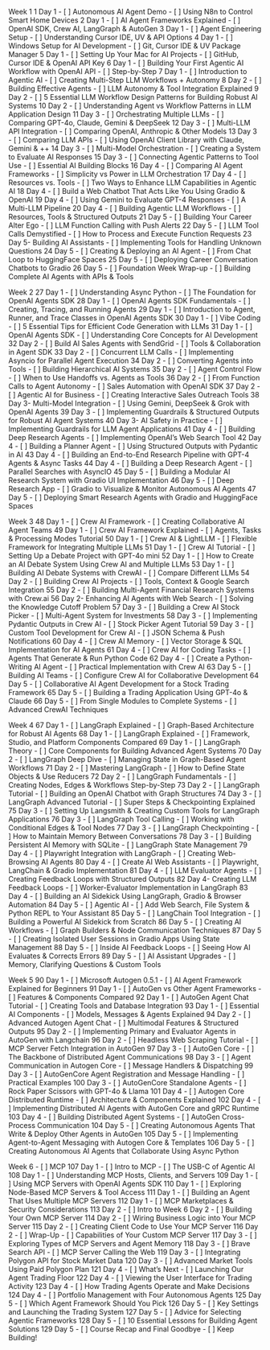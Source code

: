 Week 1
1 Day 1 - [ ] Autonomous AI Agent Demo - [ ] Using N8n to Control Smart Home Devices
2 Day 1 - [ ] AI Agent Frameworks Explained - [ ] OpenAI SDK, Crew AI, LangGraph & AutoGen
3 Day 1 - [ ] Agent Engineering Setup - [ ] Understanding Cursor IDE, UV & API Options
4 Day 1 - [ ] Windows Setup for AI Development - [ ] Git, Cursor IDE & UV Package Manager
5 Day 1 - [ ] Setting Up Your Mac for AI Projects - [ ] GitHub, Cursor IDE & OpenAI API Key
6 Day 1 - [ ] Building Your First Agentic AI Workflow with OpenAI API - [ ] Step-by-Step
7 Day 1 - [ ] Introduction to Agentic AI - [ ] Creating Multi-Step LLM Workflows + Autonomy
8 Day 2 - [ ] Building Effective Agents - [ ] LLM Autonomy & Tool Integration Explained
9 Day 2 - [ ] 5 Essential LLM Workflow Design Patterns for Building Robust AI Systems
10 Day 2 - [ ] Understanding Agent vs Workflow Patterns in LLM Application Design
11 Day 3 - [ ] Orchestrating Multiple LLMs - [ ] Comparing GPT-4o, Claude, Gemini & DeepSeek
12 Day 3 - [ ] Multi-LLM API Integration - [ ] Comparing OpenAI, Anthropic & Other Models
13 Day 3 - [ ] Comparing LLM APIs - [ ] Using OpenAI Client Library with Claude, Gemini & ++
14 Day 3 - [ ] Multi-Model Orchestration - [ ] Creating a System to Evaluate AI Responses
15 Day 3 - [ ] Connecting Agentic Patterns to Tool Use - [ ] Essential AI Building Blocks
16 Day 4 - [ ] Comparing AI Agent Frameworks - [ ] Simplicity vs Power in LLM Orchestration
17 Day 4 - [ ] Resources vs. Tools - [ ] Two Ways to Enhance LLM Capabilities in Agentic AI
18 Day 4 - [ ] Build a Web Chatbot That Acts Like You Using Gradio & OpenAI
19 Day 4 - [ ] Using Gemini to Evaluate GPT-4 Responses - [ ] A Multi-LLM Pipeline
20 Day 4 - [ ] Building Agentic LLM Workflows - [ ] Resources, Tools & Structured Outputs
21 Day 5 - [ ] Building Your Career Alter Ego - [ ] LLM Function Calling with Push Alerts
22 Day 5 - [ ] LLM Tool Calls Demystified - [ ] How to Process and Execute Function Requests
23 Day 5- Building AI Assistants - [ ] Implementing Tools for Handling Unknown Questions
24 Day 5 - [ ] Creating & Deploying an AI Agent - [ ] From Chat Loop to HuggingFace Spaces
25 Day 5 - [ ] Deploying Career Conversation Chatbots to Gradio
26 Day 5 - [ ] Foundation Week Wrap-up - [ ] Building Complete AI Agents with APIs & Tools

Week 2
27 Day 1 - [ ] Understanding Async Python - [ ] The Foundation for OpenAI Agents SDK
28 Day 1 - [ ] OpenAI Agents SDK Fundamentals - [ ] Creating, Tracing, and Running Agents
29 Day 1 - [ ] Introduction to Agent, Runner, and Trace Classes in OpenAI Agents SDK
30 Day 1 - [ ] Vibe Coding - [ ] 5 Essential Tips for Efficient Code Generation with LLMs
31 Day 1 - [ ] OpenAI Agents SDK - [ ] Understanding Core Concepts for AI Development
32 Day 2 - [ ] Build AI Sales Agents with SendGrid - [ ] Tools & Collaboration in Agent SDK
33 Day 2 - [ ] Concurrent LLM Calls - [ ] Implementing Asyncio for Parallel Agent Execution
34 Day 2 - [ ] Converting Agents into Tools - [ ] Building Hierarchical AI Systems
35 Day 2 - [ ] Agent Control Flow - [ ] When to Use Handoffs vs. Agents as Tools
36 Day 2 - [ ] From Function Calls to Agent Autonomy - [ ] Sales Automation with OpenAI SDK
37 Day 2 - [ ] Agentic AI for Business - [ ] Creating Interactive Sales Outreach Tools
38 Day 3- Multi-Model Integration - [ ] Using Gemini, DeepSeek & Grok with OpenAI Agents
39 Day 3 - [ ] Implementing Guardrails & Structured Outputs for Robust AI Agent Systems
40 Day 3- AI Safety in Practice - [ ] Implementing Guardrails for LLM Agent Applications
41 Day 4 - [ ] Building Deep Research Agents - [ ] Implementing OpenAI’s Web Search Tool
42 Day 4 - [ ] Building a Planner Agent - [ ] Using Structured Outputs with Pydantic in AI
43 Day 4 - [ ] Building an End-to-End Research Pipeline with GPT-4 Agents & Async Tasks
44 Day 4 - [ ] Building a Deep Research Agent - [ ] Parallel Searches with AsyncIO
45 Day 5 - [ ] Building a Modular AI Research System with Gradio UI Implementation
46 Day 5 - [ ] Deep Research App - [ ] Gradio to Visualize & Monitor Autonomous AI Agents
47 Day 5 - [ ] Deploying Smart Research Agents with Gradio and HuggingFace Spaces

Week 3
48 Day 1 - [ ] Crew AI Framework - [ ] Creating Collaborative AI Agent Teams
49 Day 1 - [ ] Crew AI Framework Explained - [ ] Agents, Tasks & Processing Modes Tutorial
50 Day 1 - [ ] Crew AI & LightLLM - [ ] Flexible Framework for Integrating Multiple LLMs
51 Day 1 - [ ] Crew AI Tutorial - [ ] Setting Up a Debate Project with GPT-4o mini
52 Day 1 - [ ] How to Create an AI Debate System Using Crew AI and Multiple LLMs
53 Day 1 - [ ] Building AI Debate Systems with CrewAI - [ ] Compare Different LLMs
54 Day 2 - [ ] Building Crew AI Projects - [ ] Tools, Context & Google Search Integration
55 Day 2 - [ ] Building Multi-Agent Financial Research Systems with Crew.ai
56 Day 2- Enhancing AI Agents with Web Search - [ ] Solving the Knowledge Cutoff Problem
57 Day 3 - [ ] Building a Crew AI Stock Picker - [ ] Multi-Agent System for Investments
58 Day 3 - [ ] Implementing Pydantic Outputs in Crew AI - [ ] Stock Picker Agent Tutorial
59 Day 3 - [ ] Custom Tool Development for Crew AI - [ ] JSON Schema & Push Notifications
60 Day 4 - [ ] Crew AI Memory - [ ] Vector Storage & SQL Implementation for AI Agents
61 Day 4 - [ ] Crew AI for Coding Tasks - [ ] Agents That Generate & Run Python Code
62 Day 4 - [ ] Create a Python-Writing AI Agent - [ ] Practical Implementation with Crew AI
63 Day 5 - [ ] Building AI Teams - [ ] Configure Crew AI for Collaborative Development
64 Day 5 - [ ] Collaborative AI Agent Development for a Stock Trading Framework
65 Day 5 - [ ] Building a Trading Application Using GPT-4o & Claude
66 Day 5 - [ ] From Single Modules to Complete Systems - [ ] Advanced CrewAI Techniques

Week 4
67 Day 1 - [ ] LangGraph Explained - [ ] Graph-Based Architecture for Robust AI Agents
68 Day 1 - [ ] LangGraph Explained - [ ] Framework, Studio, and Platform Components Compared
69 Day 1 - [ ] LangGraph Theory - [ ] Core Components for Building Advanced Agent Systems
70 Day 2 - [ ] LangGraph Deep Dive - [ ] Managing State in Graph-Based Agent Workflows
71 Day 2 - [ ] Mastering LangGraph - [ ] How to Define State Objects & Use Reducers
72 Day 2 - [ ] LangGraph Fundamentals - [ ] Creating Nodes, Edges & Workflows Step-by-Step
73 Day 2 - [ ] LangGraph Tutorial - [ ] Building an OpenAI Chatbot with Graph Structures
74 Day 3 - [ ] LangGraph Advanced Tutorial - [ ] Super Steps & Checkpointing Explained
75 Day 3 - [ ] Setting Up Langsmith & Creating Custom Tools for LangGraph Applications
76 Day 3 - [ ] LangGraph Tool Calling - [ ] Working with Conditional Edges & Tool Nodes
77 Day 3 - [ ] LangGraph Checkpointing - [ ] How to Maintain Memory Between Conversations
78 Day 3 - [ ] Building Persistent AI Memory with SQLite - [ ] LangGraph State Management
79 Day 4 - [ ] Playwright Integration with LangGraph - [ ] Creating Web-Browsing AI Agents
80 Day 4 - [ ] Create AI Web Assistants - [ ] Playwright, LangChain & Gradio Implementation
81 Day 4 - [ ] LLM Evaluator Agents - [ ] Creating Feedback Loops with Structured Outputs
82 Day 4- Creating LLM Feedback Loops - [ ] Worker-Evaluator Implementation in LangGraph
83 Day 4 - [ ] Building an AI Sidekick Using LangGraph, Gradio & Browser Automation
84 Day 5 - [ ] Agentic AI - [ ] Add Web Search, File System & Python REPL to Your Assistant
85 Day 5 - [ ] LangChain Tool Integration - [ ] Building a Powerful AI Sidekick from Scratch
86 Day 5 - [ ] Creating AI Workflows - [ ] Graph Builders & Node Communication Techniques
87 Day 5 - [ ] Creating Isolated User Sessions in Gradio Apps Using State Management
88 Day 5 - [ ] Inside AI Feedback Loops - [ ] Seeing How AI Evaluates & Corrects Errors
89 Day 5 - [ ] AI Assistant Upgrades - [ ] Memory, Clarifying Questions & Custom Tools

Week 5
90 Day 1 - [ ] Microsoft Autogen 0.5.1 - [ ] AI Agent Framework Explained for Beginners
91 Day 1 - [ ] AutoGen vs Other Agent Frameworks - [ ] Features & Components Compared
92 Day 1 - [ ] AutoGen Agent Chat Tutorial - [ ] Creating Tools and Database Integration
93 Day 1 - [ ] Essential AI Components - [ ] Models, Messages & Agents Explained
94 Day 2 - [ ] Advanced Autogen Agent Chat - [ ] Multimodal Features & Structured Outputs
95 Day 2 - [ ] Implementing Primary and Evaluator Agents in AutoGen with Langchain
96 Day 2 - [ ] Headless Web Scraping Tutorial - [ ] MCP Server Fetch Integration in AutoGen
97 Day 3 - [ ] AutoGen Core - [ ] The Backbone of Distributed Agent Communications
98 Day 3 - [ ] Agent Communication in Autogen Core - [ ] Message Handlers & Dispatching
99 Day 3 - [ ] AutoGenCore Agent Registration and Message Handling - [ ] Practical Examples
100 Day 3 - [ ] AutoGenCore Standalone Agents - [ ] Rock Paper Scissors with GPT-4o & Llama
101 Day 4 - [ ] Autogen Core Distributed Runtime - [ ] Architecture & Components Explained
102 Day 4 - [ ] Implementing Distributed AI Agents with AutoGen Core and gRPC Runtime
103 Day 4 - [ ] Building Distributed Agent Systems - [ ] AutoGen Cross-Process Communication
104 Day 5 - [ ] Creating Autonomous Agents That Write & Deploy Other Agents in AutoGen
105 Day 5 - [ ] Implementing Agent-to-Agent Messaging with Autogen Core & Templates
106 Day 5 - [ ] Creating Autonomous AI Agents that Collaborate Using Async Python

Week 6 - [ ] MCP
107 Day 1 - [ ] Intro to MCP - [ ] The USB-C of Agentic AI
108 Day 1 - [ ] Understanding MCP Hosts, Clients, and Servers
109 Day 1 - [ ] Using MCP Servers with OpenAI Agents SDK
110 Day 1 - [ ] Exploring Node-Based MCP Servers & Tool Access
111 Day 1 - [ ] Building an Agent That Uses Multiple MCP Servers
112 Day 1 - [ ] MCP Marketplaces & Security Considerations
113 Day 2 - [ ] Intro to Week 6 Day 2 - [ ] Building Your Own MCP Server
114 Day 2 - [ ] Wiring Business Logic into Your MCP Server
115 Day 2 - [ ] Creating Client Code to Use Your MCP Server
116 Day 2 - [ ] Wrap-Up - [ ] Capabilities of Your Custom MCP Server
117 Day 3 - [ ] Exploring Types of MCP Servers and Agent Memory
118 Day 3 - [ ] Brave Search API - [ ] MCP Server Calling the Web
119 Day 3 - [ ] Integrating Polygon API for Stock Market Data
120 Day 3 - [ ] Advanced Market Tools Using Paid Polygon Plan
121 Day 4 - [ ] What’s Next - [ ] Launching Our Agent Trading Floor
122 Day 4 - [ ] Viewing the User Interface for Trading Activity
123 Day 4 - [ ] How Trading Agents Operate and Make Decisions
124 Day 4 - [ ] Portfolio Management with Four Autonomous Agents
125 Day 5 - [ ] Which Agent Framework Should You Pick
126 Day 5 - [ ] Key Settings and Launching the Trading System
127 Day 5 - [ ] Advice for Selecting Agentic Frameworks
128 Day 5 - [ ] 10 Essential Lessons for Building Agent Solutions
129 Day 5 - [ ] Course Recap and Final Goodbye - [ ] Keep Building!